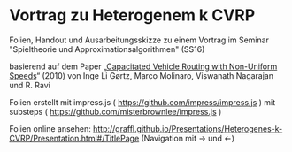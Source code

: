 # Vortrag zu Heterogenem k CVRP
Folien, Handout und Ausarbeitungsskizze zu einem Vortrag im Seminar "Spieltheorie und Approximationsalgorithmen" (SS16)

basierend auf dem Paper &bdquo;<a href="http://arxiv.org/abs/1012.1850">Capacitated Vehicle Routing with Non-Uniform Speeds</a>&ldquo; (2010) von Inge Li Gørtz, Marco Molinaro, Viswanath Nagarajan und R. Ravi 

Folien erstellt mit impress.js ( https://github.com/impress/impress.js ) mit substeps ( https://github.com/misterbrownlee/impress.js )

Folien online ansehen: http://graffl.github.io/Presentations/Heterogenes-k-CVRP/Presentation.html#/TitlePage (Navigation mit &rarr; und &larr;)
